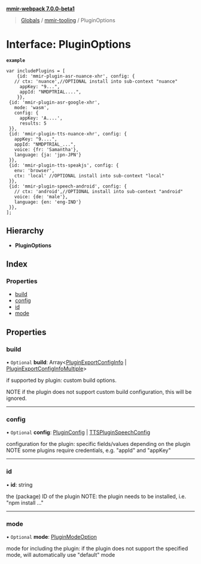 **[mmir-webpack 7.0.0-beta1](../README.md)**

> [Globals](../README.md) / [mmir-tooling](../modules/mmir_tooling.md) / PluginOptions

# Interface: PluginOptions

**`example`** 
```
var includePlugins = [
	{id: 'mmir-plugin-asr-nuance-xhr', config: {
   // ctx: 'nuance',//OPTIONAL install into sub-context "nuance"
     appKey: "9...",
     appId: "NMDPTRIAL....",
	}},
 {id: 'mmir-plugin-asr-google-xhr',
   mode: 'wasm',
   config: {
     appKey: 'A....',
     results: 5
 }},
 {id: 'mmir-plugin-tts-nuance-xhr', config: {
   appKey: "9....",
   appId: "NMDPTRIAL_...",
   voice: {fr: 'Samantha'},
   language: {ja: 'jpn-JPN'}
 }},
 {id: 'mmir-plugin-tts-speakjs', config: {
   env: 'browser',
   ctx: 'local' //OPTIONAL install into sub-context "local"
 }},
 {id: 'mmir-plugin-speech-android', config: {
   // ctx: 'android',//OPTIONAL install into sub-context "android"
   voice: {de: 'male'},
   language: {en: 'eng-IND'}
 }},
];
```

## Hierarchy

* **PluginOptions**

## Index

### Properties

* [build](mmir_tooling.pluginoptions.md#build)
* [config](mmir_tooling.pluginoptions.md#config)
* [id](mmir_tooling.pluginoptions.md#id)
* [mode](mmir_tooling.pluginoptions.md#mode)

## Properties

### build

• `Optional` **build**: Array<[PluginExportConfigInfo](mmir_tooling.pluginexportconfiginfo.md) \| [PluginExportConfigInfoMultiple](mmir_tooling.pluginexportconfiginfomultiple.md)\>

if supported by plugin:
custom build options.

NOTE if the plugin does not support custom build configuration, this
     will be ignored.

___

### config

• `Optional` **config**: [PluginConfig](../modules/mmir_tooling.md#pluginconfig) \| [TTSPluginSpeechConfig](mmir_tooling.ttspluginspeechconfig.md)

configuration for the plugin: specific fields/values depending on the plugin
NOTE some plugins require credentials, e.g. "appId" and "appKey"

___

### id

•  **id**: string

the (package) ID of the plugin
NOTE: the plugin needs to be installed, i.e. "npm install ..."

___

### mode

• `Optional` **mode**: [PluginModeOption](../modules/mmir_tooling.md#pluginmodeoption)

mode for including the plugin: if the plugin does not support the specified mode, will automatically use "default" mode
